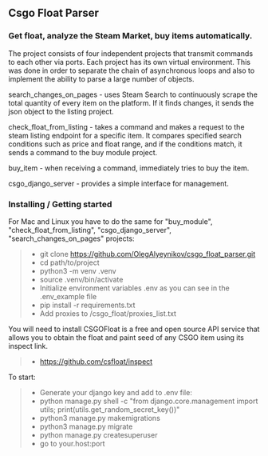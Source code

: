 ## Csgo Float Parser

### Get float, analyze the Steam Market, buy items automatically.

<p>The project consists of four independent projects that transmit commands to each other via ports.  Each project has its own virtual environment.  
This was done in order to separate the chain of asynchronous loops and also to implement the ability to parse a large number of objects.</p>

<p>search_changes_on_pages - uses Steam Search to continuously scrape the total quantity of every item on the platform.  
If it finds changes, it sends the json object to the listing project. </p>

<p>check_float_from_listing - takes a command and makes a request to the steam listing endpoint for a specific item.  
It compares specified search conditions such as price and float range, and if the conditions match, it sends a command to the buy module project.</p>

<p>buy_item - when receiving a command, immediately tries to buy the item. </p>

<p>csgo_django_server - provides a simple interface for management.</p>

   

### Installing / Getting started

For Mac and Linux you have to do the same for "buy_module", "check_float_from_listing", "csgo_django_server", "search_changes_on_pages" projects:

> * git clone https://github.com/OlegAlyeynikov/csgo_float_parser.git
> * cd path/to/project
> * python3 -m venv .venv
> * source .venv/bin/activate
> * Initialize environment variables .env as you can see in the .env_example file
> * pip install -r requirements.txt
> * Add proxies to /csgo_float/proxies_list.txt

You will need to install CSGOFloat is a free and open source API service that allows you to obtain the float and paint seed of any CSGO item using its inspect link.

> * https://github.com/csfloat/inspect

To start:

> * Generate your django key and add to .env file:
> * python manage.py shell -c "from django.core.management import utils; print(utils.get_random_secret_key())"
> * python3 manage.py makemigrations 
> * python3 manage.py migrate 
> * python manage.py createsuperuser 
> * go to your.host:port
